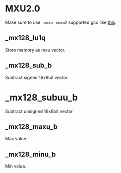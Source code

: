 # MXU2.0
Make sure to use `-mmxu` `-mmxu2` supported gcc like [this](https://github.com/Dafang-Hacks/mips-gcc472-glibc216-64bit).

## _mx128_lu1q
Store memory as mxu vector.

## _mx128_sub_b
Subtract signed 16x8bit vector.

# _mx128_subuu_b
Subtract unsigned 16x8bit vector.

## _mx128_maxu_b
Max value.

## _mx128_minu_b
Min value.